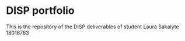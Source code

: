 # DISP portfolio

This is the repository of the DISP deliverables of student Laura Sakalyte 18016763
